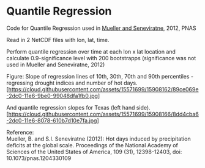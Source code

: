 # Quantile Regression
Code for Quantile Regression used in [Mueller and Seneviratne](http://www.pnas.org/content/109/31/12398), 2012, PNAS

Read in 2 NetCDF files with lon, lat, time.

Perform quantile regression over time at each lon x lat location and
calculate 0.9-significance level with 200 bootstrapps (significance was not used in Mueller and Seneviratne, 2012)

Figure:
Slope of regression lines of 10th, 30th, 70th and 90th percentiles - regressing drought indices and number of hot days.
[https://cloud.githubusercontent.com/assets/15571699/15908162/89ce069e-2dc0-11e6-9be0-99048dfa1fb0.jpg]

And quantile regression slopes for Texas (left hand side).
[https://cloud.githubusercontent.com/assets/15571699/15908166/8dd4cba6-2dc0-11e6-8078-610b7d10e7fa.jpg]

Reference:  
Mueller, B. and S.I. Seneviratne (2012): Hot days induced by precipitation deficits at the global scale. Proceedings of the National Academy of Sciences of the United States of America, 109 (31), 12398-12403, doi: 10.1073/pnas.1204330109

